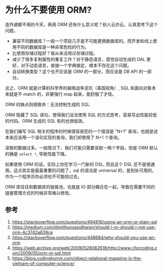 # 为什么不要使用 ORM?

<!--
ID: 80fb75b6-e559-47fc-87b1-1f840ddec901
Status: draft
Date: 2020-08-02T21:57:02
Modified: 2020-08-02T21:57:02
wp_id: 1856
-->

连外键都不用的今天，再用 ORM 还有什么意义呢？别人云亦云，认真思考下这个问题。

- 兼容不同数据库？一般一个项目几乎是不可能更换数据库的。而开发和线上使用不同的数据库是一种非常危险的行为。
- 比使用存储过程好？我从来没用过存储过程。
- 减少了很多复制属性的重复工作？对于静态语言，感觉自动生成的 DAL 更好，对于动态语言，直接一个字典搞定，根本不存在这个问题。
- 自动转换类型？这个也不应该是 ORM 的一部分，而应该是 DB API 的一部分。

总之，ORM 就是计算机科学界的越南战争泥坑（美国视角）, SQL 和面向对象本来就是不 match 的，非要强行 map 起来，能舒服了才怪。

ORM 的缺点则很致命：无法控制生成的 SQL.

ORM 隐藏了 SQL 语句，使得我们没法使用 SQL 的方式思考，容易写出性能较低的代码。ORM 生成的 SQL 有的也很低效。

在我们编写 SQL 相关的程序的时候很容易犯的一个错误是 "N+1" 查询，也就是说本来应该用一个语句实现的查询，我们却使用了 N+1 个查询。

读取的数据过多。一般情况下，我们可能只需要读取一两个字段，但是 ORM 默认的确是 `select *`, 导致性能下降。

如果使用 ORM 的话，实际上你在学习一门新的 DSL, 而且这个 DSL 还不是很通用。这点其实是最最重要的问题了，sql 的语法是 universal 的，是到处可用的，作为一个程序员你必须也不可能绕过去。

ORM 库往往和数据库的链接池，也就是 IO 部分耦合在一起，导致在需要不同的链接管理方式的时候非常难以修改。

## 参考

1. https://stackoverflow.com/questions/494816/using-an-orm-or-plain-sql
2. https://medium.com/@mithunsasidharan/should-i-or-should-i-not-use-orm-4c3742a639ce
3. https://stackoverflow.com/questions/448684/why-should-you-use-an-orm
4. https://web.archive.org/web/20090528082618/http://www.cforcoding.com/2009/05/orm-or-sql.html
5. https://blog.codinghorror.com/object-relational-mapping-is-the-vietnam-of-computer-science/